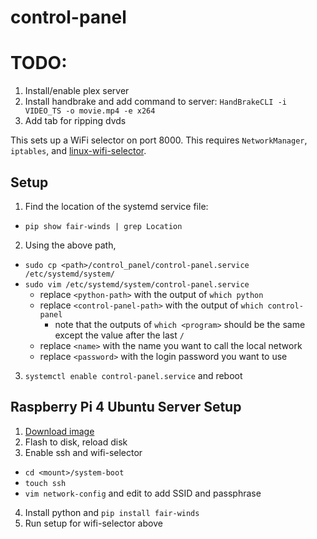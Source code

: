 # control-panel

# TODO:

1. Install/enable plex server
2. Install handbrake and add command to server: `HandBrakeCLI -i VIDEO_TS -o movie.mp4 -e x264`
3. Add tab for ripping dvds

This sets up a WiFi selector on port 8000. This requires `NetworkManager`,
`iptables`, and
[linux-wifi-selector](https://github.com/lakinduakash/linux-wifi-hotspot).

## Setup

1. Find the location of the systemd service file:

- `pip show fair-winds | grep Location`

2. Using the above path,

- `sudo cp <path>/control_panel/control-panel.service /etc/systemd/system/`
- `sudo vim /etc/systemd/system/control-panel.service`
  - replace `<python-path>` with the output of `which python`
  - replace `<control-panel-path>` with the output of `which control-panel`
    - note that the outputs of `which <program>` should be the same except the
      value after the last `/`
  - replace `<name>` with the name you want to call the local network
  - replace `<password>` with the login password you want to use

3. `systemctl enable control-panel.service` and reboot

## Raspberry Pi 4 Ubuntu Server Setup

1. [Download image](https://ubuntu.com/download/raspberry-pi)
2. Flash to disk, reload disk
3. Enable ssh and wifi-selector

- `cd <mount>/system-boot`
- `touch ssh`
- `vim network-config` and edit to add SSID and passphrase

4. Install python and `pip install fair-winds`
5. Run setup for wifi-selector above
